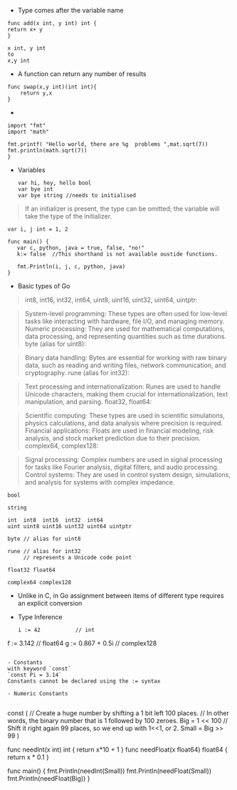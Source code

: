 - Type comes after the variable name

```
func add(x int, y int) int {
return x+ y
}
```


```
x int, y int
to 
x,y int
```

- A function can return any number of results
```
func swap(x,y int)(int int){
    return y,x
} 
```


- 
```
import "fmt"
import "math"

fmt.printf( "Hello world, there are %g  problems ",mat.sqrt(7))
fmt.println(math.sqrt(7))
}
```

- Variables
  ```
  var hi, hey, hello bool
  var bye int 
  var bye string //needs to initialised 
  ```
 

 > If an initializer is present, the type can be omitted; the variable will take the type of the initializer.

 ```
 var i, j int = 1, 2

func main() {
	var c, python, java = true, false, "no!"
    k:= false  //This shorthand is not available oustide functions.

	fmt.Println(i, j, c, python, java)
}
 
 ```


- Basic types of Go
    > 
> int8, int16, int32, int64, uint8, uint16, uint32, uint64, uintptr:

> System-level programming: These types are often used for low-level tasks like interacting with hardware, file I/O, and managing memory.
> Numeric processing: They are used for mathematical computations, data processing, and representing quantities such as time durations.
> byte (alias for uint8):

> Binary data handling: Bytes are essential for working with raw binary data, such as reading and writing files, network communication, and cryptography.
> rune (alias for int32):

> Text processing and internationalization: Runes are used to handle Unicode characters, making them crucial for internationalization, text manipulation, and parsing.
> float32, float64:

> Scientific computing: These types are used in scientific simulations, physics calculations, and data analysis where precision is required.
> Financial applications: Floats are used in financial modeling, risk analysis, and stock market prediction due to their precision.
> complex64, complex128:

> Signal processing: Complex numbers are used in signal processing for tasks like Fourier analysis, digital filters, and audio processing.
> Control systems: They are used in control system design, simulations, and analysis for systems with complex impedance.

```
bool

string

int  int8  int16  int32  int64
uint uint8 uint16 uint32 uint64 uintptr

byte // alias for uint8

rune // alias for int32
     // represents a Unicode code point

float32 float64

complex64 complex128

```
- Unlike in C, in Go assignment between items of different type requires an explicit conversion

- Type Inference
  ```
  i := 42           // int
f := 3.142        // float64
g := 0.867 + 0.5i // complex128
  ```

- Constants
with keyword `const`
`const Pi = 3.14`
Constants cannot be declared using the := syntax

- Numeric Constants


```
const (
	// Create a huge number by shifting a 1 bit left 100 places.
	// In other words, the binary number that is 1 followed by 100 zeroes.
	Big = 1 << 100
	// Shift it right again 99 places, so we end up with 1<<1, or 2.
	Small = Big >> 99
)

func needInt(x int) int { return x*10 + 1 }
func needFloat(x float64) float64 {
	return x * 0.1
}

func main() {
	fmt.Println(needInt(Small))
	fmt.Println(needFloat(Small))
	fmt.Println(needFloat(Big))
}
```